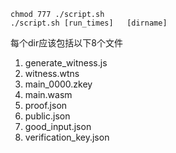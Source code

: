 ```
chmod 777 ./script.sh
./script.sh [run_times]   [dirname]
```

每个dir应该包括以下8个文件

1. generate_witness.js
2. witness.wtns
3. main_0000.zkey
4. main.wasm
5. proof.json
6. public.json
7. good_input.json
8. verification_key.json


